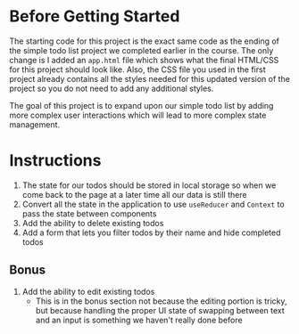 # Before Getting Started

The starting code for this project is the exact same code as the ending of the simple todo list project we completed earlier in the course. The only change is I added an `app.html` file which shows what the final HTML/CSS for this project should look like. Also, the CSS file you used in the first project already contains all the styles needed for this updated version of the project so you do not need to add any additional styles.

The goal of this project is to expand upon our simple todo list by adding more complex user interactions which will lead to more complex state management.

# Instructions

1. The state for our todos should be stored in local storage so when we come back to the page at a later time all our data is still there
2. Convert all the state in the application to use `useReducer` and `Context` to pass the state between components
3. Add the ability to delete existing todos
4. Add a form that lets you filter todos by their name and hide completed todos

## Bonus

1. Add the ability to edit existing todos
   - This is in the bonus section not because the editing portion is tricky, but because handling the proper UI state of swapping between text and an input is something we haven't really done before

